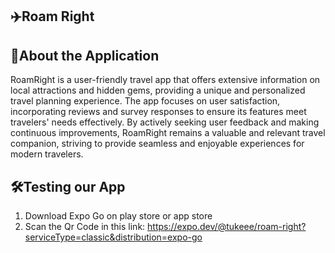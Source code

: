 ## ✈️Roam Right

## 📱About the Application
RoamRight is a user-friendly travel app that offers extensive information on local attractions and hidden gems, providing a unique and personalized travel planning experience. The app focuses on user satisfaction, incorporating reviews and survey responses to ensure its features meet travelers' needs effectively. By actively seeking user feedback and making continuous improvements, RoamRight remains a valuable and relevant travel companion, striving to provide seamless and enjoyable experiences for modern travelers.

## 🛠️Testing our App
1. Download Expo Go on play store or app store
2. Scan the Qr Code in this link:
https://expo.dev/@tukeee/roam-right?serviceType=classic&distribution=expo-go
